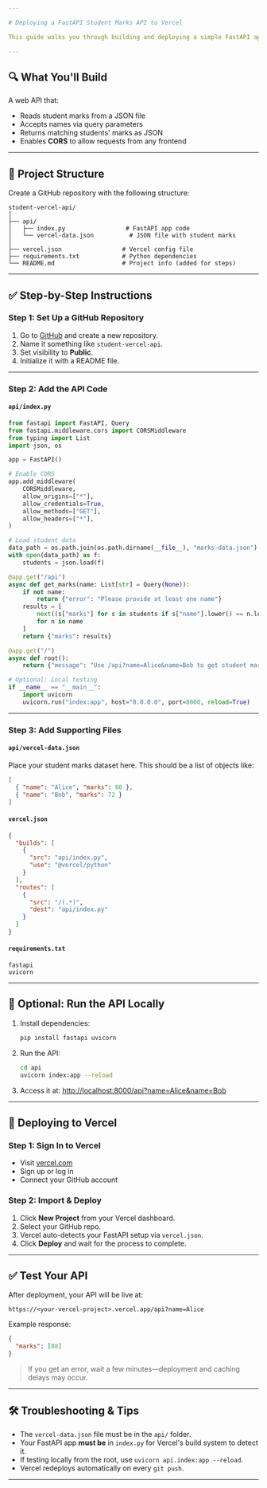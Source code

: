 ```yaml
---

# Deploying a FastAPI Student Marks API to Vercel

This guide walks you through building and deploying a simple FastAPI application on **Vercel**. The API serves student marks from a JSON dataset and supports querying by student name.

---
```


## 🔍 What You'll Build

A web API that:

* Reads student marks from a JSON file
* Accepts names via query parameters
* Returns matching students' marks as JSON
* Enables **CORS** to allow requests from any frontend

---

## 📁 Project Structure

Create a GitHub repository with the following structure:

```
student-vercel-api/
│
├── api/
│   ├── index.py                 # FastAPI app code
│   └── vercel-data.json          # JSON file with student marks
│
├── vercel.json                 # Vercel config file
├── requirements.txt            # Python dependencies
└── README.md                   # Project info (added for steps)
```

---

## ✅ Step-by-Step Instructions

### Step 1: Set Up a GitHub Repository

1. Go to [GitHub](https://github.com/) and create a new repository.
2. Name it something like `student-vercel-api`.
3. Set visibility to **Public**.
4. Initialize it with a README file.

---

### Step 2: Add the API Code

#### `api/index.py`

```python
from fastapi import FastAPI, Query
from fastapi.middleware.cors import CORSMiddleware
from typing import List
import json, os

app = FastAPI()

# Enable CORS
app.add_middleware(
    CORSMiddleware,
    allow_origins=["*"],
    allow_credentials=True,
    allow_methods=["GET"],
    allow_headers=["*"],
)

# Load student data
data_path = os.path.join(os.path.dirname(__file__), "marks-data.json")
with open(data_path) as f:
    students = json.load(f)

@app.get("/api")
async def get_marks(name: List[str] = Query(None)):
    if not name:
        return {"error": "Please provide at least one name"}
    results = [
        next((s["marks"] for s in students if s["name"].lower() == n.lower()), None)
        for n in name
    ]
    return {"marks": results}

@app.get("/")
async def root():
    return {"message": "Use /api?name=Alice&name=Bob to get student marks"}

# Optional: Local testing
if __name__ == "__main__":
    import uvicorn
    uvicorn.run("index:app", host="0.0.0.0", port=8000, reload=True)
```

---

### Step 3: Add Supporting Files

#### `api/vercel-data.json`

Place your student marks dataset here. This should be a list of objects like:

```json
[
  { "name": "Alice", "marks": 88 },
  { "name": "Bob", "marks": 72 }
]
```

#### `vercel.json`

```json
{
  "builds": [
    {
      "src": "api/index.py",
      "use": "@vercel/python"
    }
  ],
  "routes": [
    {
      "src": "/(.*)",
      "dest": "api/index.py"
    }
  ]
}
```

#### `requirements.txt`

```
fastapi
uvicorn
```

---

## 🧪 Optional: Run the API Locally

1. Install dependencies:

   ```bash
   pip install fastapi uvicorn
   ```

2. Run the API:

   ```bash
   cd api
   uvicorn index:app --reload
   ```

3. Access it at:
   [http://localhost:8000/api?name=Alice\&name=Bob](http://localhost:8000/api?name=Alice&name=Bob)

---

## 🚀 Deploying to Vercel

### Step 1: Sign In to Vercel

* Visit [vercel.com](https://vercel.com/)
* Sign up or log in
* Connect your GitHub account

### Step 2: Import & Deploy

1. Click **New Project** from your Vercel dashboard.
2. Select your GitHub repo.
3. Vercel auto-detects your FastAPI setup via `vercel.json`.
4. Click **Deploy** and wait for the process to complete.

---

## ✅ Test Your API

After deployment, your API will be live at:

```
https://<your-vercel-project>.vercel.app/api?name=Alice
```

Example response:

```json
{
  "marks": [88]
}
```

> If you get an error, wait a few minutes—deployment and caching delays may occur.

---

## 🛠 Troubleshooting & Tips

* The `vercel-data.json` file must be in the `api/` folder.
* Your FastAPI app **must be** in `index.py` for Vercel's build system to detect it.
* If testing locally from the root, use `uvicorn api.index:app --reload`.
* Vercel redeploys automatically on every `git push`.

---

